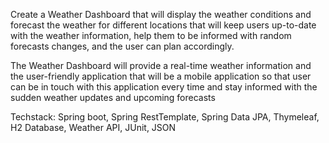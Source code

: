 Create a Weather Dashboard that will display the weather conditions and forecast the weather for different locations that will keep users up-to-date with the weather information, help them to be informed with random forecasts changes, and the user can plan accordingly.

The Weather Dashboard will provide a real-time weather information and the user-friendly application that will be a mobile application so that user can be in touch with this application every time and stay informed with the sudden weather updates and upcoming forecasts

Techstack: Spring boot, Spring RestTemplate, Spring Data JPA, Thymeleaf, H2 Database, Weather API, JUnit, JSON